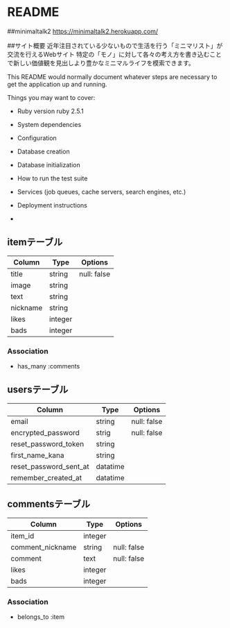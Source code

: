 # README
##minimaltalk2
https://minimaltalk2.herokuapp.com/

##サイト概要
近年注目されている少ないもので生活を行う「ミニマリスト」が交流を行えるWebサイト 特定の「モノ」に対して各々の考え方を書き込むことで新しい価値観を見出しより豊かなミニマルライフを模索できます。



This README would normally document whatever steps are necessary to get the
application up and running.

Things you may want to cover:

* Ruby version
  ruby 2.5.1

* System dependencies

* Configuration

* Database creation

* Database initialization

* How to run the test suite

* Services (job queues, cache servers, search engines, etc.)

* Deployment instructions

* 

## itemテーブル
|Column|Type|Options|
|------|----|-------|
|title|string|null: false|
|image|string||
|text|string||
|nickname|string||
|likes|integer||
|bads|integer||
### Association
- has_many :comments


## usersテーブル
|Column|Type|Options|
|------|----|-------|
|email|string|null: false|
|encrypted_password|strig|null: false|
|reset_password_token|string||
|first_name_kana|string||
|reset_password_sent_at|datatime||
|remember_created_at|datatime||




## commentsテーブル
|Column|Type|Options|
|------|----|-------|
|item_id|integer||
|comment_nickname|string|null: false|
|comment|text|null: false|
|likes|integer||
|bads|integer||
### Association
- belongs_to :item


